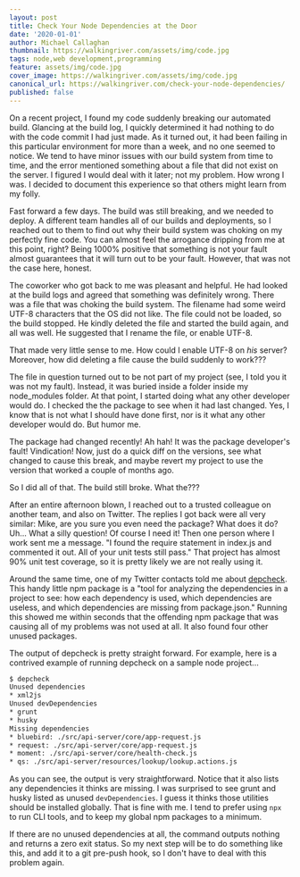 ```yaml
---
layout: post
title: Check Your Node Dependencies at the Door
date: '2020-01-01'
author: Michael Callaghan
thumbnail: https://walkingriver.com/assets/img/code.jpg
tags: node,web development,programming
feature: assets/img/code.jpg
cover_image: https://walkingriver.com/assets/img/code.jpg
canonical_url: https://walkingriver.com/check-your-node-dependencies/
published: false
---
```


On a recent project, I found my code suddenly breaking our automated build. Glancing at the build log, I quickly determined it had nothing to do with the code commit I had just made. As it  turned out, it had been failing in this particular environment for more than a week, and no one seemed to notice. We tend to have minor issues with our build system from time to time, and the error mentioned something about a file that did not exist on the server. I figured I would deal with it later; not my problem. How wrong I was. I decided to document this experience so that others might learn from my folly.

<!--more-->

Fast forward a few days. The build was still breaking, and we needed to deploy. A different team handles all of our builds and deployments, so I reached out to them to find out why their build system was choking on my perfectly fine code. You can almost feel the arrogance dripping from me at this point, right? Being 1000% positive that something is not your fault almost guarantees that it will turn out to be your fault. However, that was not the case here, honest.

The coworker who got back to me was pleasant and helpful. He had looked at the build logs and agreed that something was definitely wrong. There was a file that was choking the build system. The filename had some weird UTF-8 characters that the OS did not like. The file could not be loaded, so the build stopped. He kindly deleted the file and started the build again, and all was well. He suggested that I rename the file, or enable UTF-8. 

That made very little sense to me. How could I enable UTF-8 on _his_ server? Moreover, how did deleting a file cause the build suddenly to work???

The file in question turned out to be not part of my project (see, I told you it was not my fault). Instead, it was buried inside a folder inside my node_modules folder. At that point, I started doing what any other developer would do. I checked the the package to see when it had last changed. Yes, I know that is not what I should have done first, nor is it what any other developer would do. But humor me.

The package had changed recently! Ah hah! It was the package developer's fault! Vindication! Now, just do a quick diff on the versions, see what changed to cause this break, and maybe revert my project to use the version that worked a couple of months ago. 

So I did all of that. The build still broke. What the???

After an entire afternoon blown, I reached out to a trusted colleague on another team, and also on Twitter. The replies I got back were all very similar: Mike, are you sure you even need the package? What does it do? Uh... What a silly question! Of course I need it! Then one person where I work sent me a message. "I found the require statement in index.js and commented it out. All of your unit tests still pass." That project has almost 90% unit test coverage, so it is pretty likely we are not really using it. 

Around the same time, one of my Twitter contacts told me about [depcheck](https://www.npmjs.com/package/depcheck). This handy little npm package is a "tool for analyzing the dependencies in a project to see: how each dependency is used, which dependencies are useless, and which dependencies are missing from package.json." Running this showed me within seconds that the offending npm package that was causing all of my problems was not used at all. It also found four other unused packages. 

The output of depcheck is pretty straight forward. For example, here is a contrived example of running depcheck on a sample node project...

```sh
$ depcheck
Unused dependencies
* xml2js
Unused devDependencies
* grunt
* husky
Missing dependencies
* bluebird: ./src/api-server/core/app-request.js
* request: ./src/api-server/core/app-request.js
* moment: ./src/api-server/core/health-check.js
* qs: ./src/api-server/resources/lookup/lookup.actions.js
```

As you can see, the output is very straightforward. Notice that it also lists any dependencies it thinks are missing. I was surprised to see grunt and husky listed as unused `devDependencies`. I guess it thinks those utilities should be installed globally. That is fine with me. I tend to prefer using `npx` to run CLI tools, and to keep my global npm packages to a minimum. 

If there are no unused dependencies at all, the command outputs nothing and returns a zero exit status. So my next step will be to do something like this, and add it to a git pre-push hook, so I don't have to deal with this problem again. 

```sh
```


